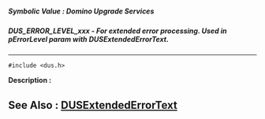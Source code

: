 ##### Symbolic Value : Domino Upgrade Services
##### DUS_ERROR_LEVEL_xxx - For extended error processing. Used in pErrorLevel param with DUSExtendedErrorText.
---
```
#include <dus.h>
```
**Description :**



**See Also :**
[DUSExtendedErrorText](/reference/Func/DUSExtendedErrorText)
---
